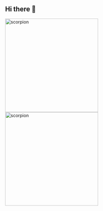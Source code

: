 ## Hi there 👋

<!--img src = "http://scorpionse.ucoz.ru/_si/0/74266194.gif" alt="scorpion" width="600" -->
<!--img src = "http://scorpionse.ucoz.ru/_si/0/16904448.gif" alt="scorpion" width="300"-->
<!--img src = "http://scorpionse.ucoz.ru/_si/0/72668970.gif" alt="scorpion" width="300"-->
<!--img src = "http://scorpionse.ucoz.ru/_si/0/37159023.gif" alt="scorpion" width="300"-->
<img src = "https://i.gifer.com/origin/f5/f5baef4b6b6677020ab8d091ef78a3bc_w200.gif" alt="scorpion" width="300">
<img src = "https://img0.liveinternet.ru/images/attach/d/4/161/270/161270736_SSSR.gif" alt="scorpion" width="300"-->
